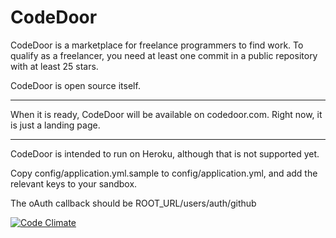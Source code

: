 CodeDoor
========

CodeDoor is a marketplace for freelance programmers to find work.  To qualify as a freelancer, you need at least one commit in a public repository with at least 25 stars.

CodeDoor is open source itself.

---------------

When it is ready, CodeDoor will be available on codedoor.com.  Right now, it is just a landing page.

---------------

CodeDoor is intended to run on Heroku, although that is not supported yet.

Copy config/application.yml.sample to config/application.yml, and add the relevant keys to your sandbox.

The oAuth callback should be ROOT_URL/users/auth/github

[![Code Climate](https://codeclimate.com/repos/523a31297e00a4445f00afd8/badges/fb69e267a7c0a1b44a3d/gpa.png)](https://codeclimate.com/repos/523a31297e00a4445f00afd8/feed)
